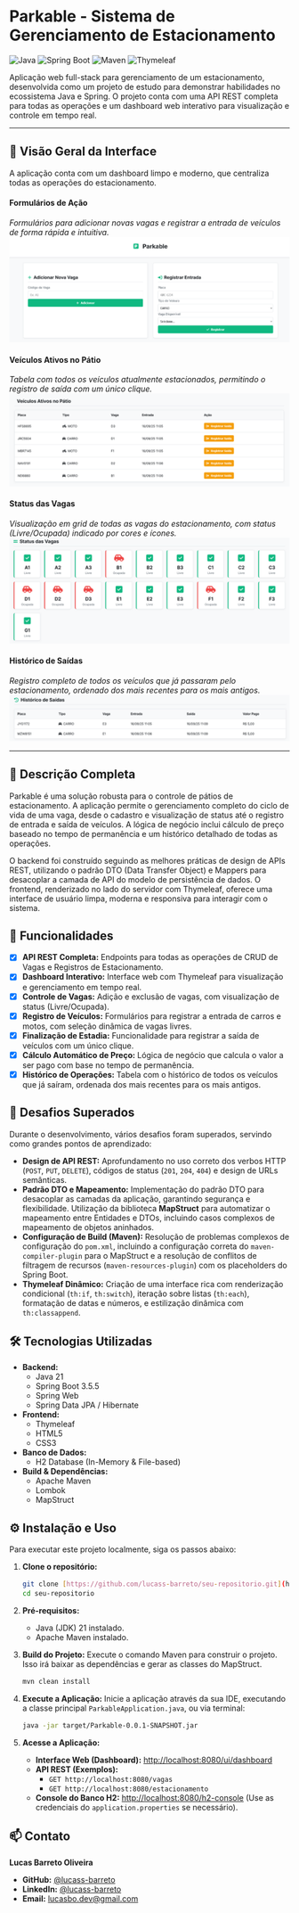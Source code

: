 # Parkable - Sistema de Gerenciamento de Estacionamento

![Java](https://img.shields.io/badge/Java-21-blue?logo=openjdk&logoColor=white)
![Spring Boot](https://img.shields.io/badge/Spring_Boot-3.5.5-green?logo=spring&logoColor=white)
![Maven](https://img.shields.io/badge/Maven-4.0-red?logo=apachemaven&logoColor=white)
![Thymeleaf](https://img.shields.io/badge/Thymeleaf-3.1-green?logo=thymeleaf&logoColor=white)

Aplicação web full-stack para gerenciamento de um estacionamento, desenvolvida como um projeto de estudo para demonstrar habilidades no ecossistema Java e Spring. O projeto conta com uma API REST completa para todas as operações e um dashboard web interativo para visualização e controle em tempo real.

---

## 📸 Visão Geral da Interface

A aplicação conta com um dashboard limpo e moderno, que centraliza todas as operações do estacionamento.

#### **Formulários de Ação**
*Formulários para adicionar novas vagas e registrar a entrada de veículos de forma rápida e intuitiva.*
![Formulários de Ação](assets/forms-actions.png)

#### **Veículos Ativos no Pátio**
*Tabela com todos os veículos atualmente estacionados, permitindo o registro de saída com um único clique.*
![Veículos Ativos](assets/active-vehicles.png)

#### **Status das Vagas**
*Visualização em grid de todas as vagas do estacionamento, com status (Livre/Ocupada) indicado por cores e ícones.*
![Status das Vagas](assets/spots-status.png)

#### **Histórico de Saídas**
*Registro completo de todos os veículos que já passaram pelo estacionamento, ordenado dos mais recentes para os mais antigos.*
![Histórico de Saídas](assets/history.png)

---

## 📜 Descrição Completa

Parkable é uma solução robusta para o controle de pátios de estacionamento. A aplicação permite o gerenciamento completo do ciclo de vida de uma vaga, desde o cadastro e visualização de status até o registro de entrada e saída de veículos. A lógica de negócio inclui cálculo de preço baseado no tempo de permanência e um histórico detalhado de todas as operações.

O backend foi construído seguindo as melhores práticas de design de APIs REST, utilizando o padrão DTO (Data Transfer Object) e Mappers para desacoplar a camada de API do modelo de persistência de dados. O frontend, renderizado no lado do servidor com Thymeleaf, oferece uma interface de usuário limpa, moderna e responsiva para interagir com o sistema.

## 🚀 Funcionalidades

-   [x] **API REST Completa:** Endpoints para todas as operações de CRUD de Vagas e Registros de Estacionamento.
-   [x] **Dashboard Interativo:** Interface web com Thymeleaf para visualização e gerenciamento em tempo real.
-   [x] **Controle de Vagas:** Adição e exclusão de vagas, com visualização de status (Livre/Ocupada).
-   [x] **Registro de Veículos:** Formulários para registrar a entrada de carros e motos, com seleção dinâmica de vagas livres.
-   [x] **Finalização de Estadia:** Funcionalidade para registrar a saída de veículos com um único clique.
-   [x] **Cálculo Automático de Preço:** Lógica de negócio que calcula o valor a ser pago com base no tempo de permanência.
-   [x] **Histórico de Operações:** Tabela com o histórico de todos os veículos que já saíram, ordenada dos mais recentes para os mais antigos.

## 💪 Desafios Superados

Durante o desenvolvimento, vários desafios foram superados, servindo como grandes pontos de aprendizado:

-   **Design de API REST:** Aprofundamento no uso correto dos verbos HTTP (`POST`, `PUT`, `DELETE`), códigos de status (`201`, `204`, `404`) e design de URLs semânticas.
-   **Padrão DTO e Mapeamento:** Implementação do padrão DTO para desacoplar as camadas da aplicação, garantindo segurança e flexibilidade. Utilização da biblioteca **MapStruct** para automatizar o mapeamento entre Entidades e DTOs, incluindo casos complexos de mapeamento de objetos aninhados.
-   **Configuração de Build (Maven):** Resolução de problemas complexos de configuração do `pom.xml`, incluindo a configuração correta do `maven-compiler-plugin` para o MapStruct e a resolução de conflitos de filtragem de recursos (`maven-resources-plugin`) com os placeholders do Spring Boot.
-   **Thymeleaf Dinâmico:** Criação de uma interface rica com renderização condicional (`th:if`, `th:switch`), iteração sobre listas (`th:each`), formatação de datas e números, e estilização dinâmica com `th:classappend`.

## 🛠️ Tecnologias Utilizadas

-   **Backend:**
    -   Java 21
    -   Spring Boot 3.5.5
    -   Spring Web
    -   Spring Data JPA / Hibernate
-   **Frontend:**
    -   Thymeleaf
    -   HTML5
    -   CSS3
-   **Banco de Dados:**
    -   H2 Database (In-Memory & File-based)
-   **Build & Dependências:**
    -   Apache Maven
    -   Lombok
    -   MapStruct

## ⚙️ Instalação e Uso

Para executar este projeto localmente, siga os passos abaixo:

1.  **Clone o repositório:**
    ```bash
    git clone [https://github.com/lucass-barreto/seu-repositorio.git](https://github.com/lucass-barreto/seu-repositorio.git)
    cd seu-repositorio
    ```

2.  **Pré-requisitos:**
    * Java (JDK) 21 instalado.
    * Apache Maven instalado.

3.  **Build do Projeto:**
    Execute o comando Maven para construir o projeto. Isso irá baixar as dependências e gerar as classes do MapStruct.
    ```bash
    mvn clean install
    ```

4.  **Execute a Aplicação:**
    Inicie a aplicação através da sua IDE, executando a classe principal `ParkableApplication.java`, ou via terminal:
    ```bash
    java -jar target/Parkable-0.0.1-SNAPSHOT.jar
    ```

5.  **Acesse a Aplicação:**
    * **Interface Web (Dashboard):** [http://localhost:8080/ui/dashboard](http://localhost:8080/ui/dashboard)
    * **API REST (Exemplos):**
        * `GET http://localhost:8080/vagas`
        * `GET http://localhost:8080/estacionamento`
    * **Console do Banco H2:** [http://localhost:8080/h2-console](http://localhost:8080/h2-console) (Use as credenciais do `application.properties` se necessário).

## 📫 Contato

**Lucas Barreto Oliveira**

* **GitHub:** [@lucass-barreto](https://github.com/lucass-barreto)
* **LinkedIn:** [@lucass-barreto](https://www.linkedin.com/in/lucass-barreto)
* **Email:** lucasbo.dev@gmail.com
